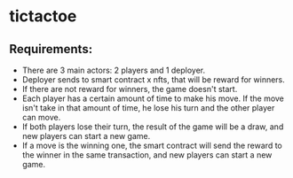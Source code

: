 # tictactoe
## Requirements:
 * There are 3 main actors: 2 players and 1 deployer.
 * Deployer sends to smart contract x nfts, that will be reward for winners.
 * If there are not reward for winners, the game doesn't start.
 * Each player has a certain amount of time to make his move. If the move isn't take in that amount of time, he lose his turn and the other player can move.
 * If both players lose their turn, the result of the game will be a draw, and new players can start a new game.
 * If a move is the winning one, the smart contract will send the reward to the winner in the same transaction, and new players can start a new game.

